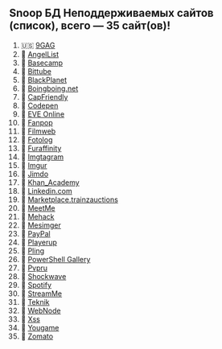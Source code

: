 ## Snoop БД Неподдерживаемых сайтов (список), всего — 35 сайт(ов)!
1. 🇺🇸 [9GAG](https://9gag.com/)
2. 🏴 [AngelList](https://angel.co/)
3. 🏴 [Basecamp](https://basecamp.com/)
4. 🏴 [Bittube](https://bittube.tv)
5. 🏴 [BlackPlanet](http://blackplanet.com/)
6. 🏴 [Boingboing.net](https://boingboing.net/)
7. 🏴 [CapFriendly](https://www.capfriendly.com/)
8. 🏴 [Codepen](https://codepen.io/)
9. 🏴 [EVE Online](https://eveonline.com)
10. 🏴 [Fanpop](http://www.fanpop.com/)
11. 🏴 [Filmweb](https://www.filmweb.pl/user/adam)
12. 🏴 [Fotolog](https://fotolog.com/)
13. 🏴 [Furaffinity](https://www.furaffinity.net)
14. 🏴 [Imgtagram](https://imgtagram.com)
15. 🏴 [Imgur](https://imgur.com/)
16. 🏴 [Jimdo](https://jimdosite.com/)
17. 🏴 [Khan_Academy](https://www.khanacademy.org/)
18. 🏴 [Linkedin.com](https://www.linkedin.com/)
19. 🏴 [Marketplace.trainzauctions](https://marketplace.trainzauctions.com/)
20. 🏴 [MeetMe](https://www.meetme.com/)
21. 🏴 [Mehack](https://mehack.org/members)
22. 🏴 [Mesimger](https://mesimger.com/)
23. 🏴 [PayPal](https://www.paypal.me/)
24. 🏴 [Playerup](https://www.playerup.com/)
25. 🏴 [Pling](https://www.pling.com/)
26. 🏴 [PowerShell Gallery](https://www.powershellgallery.com)
27. 🏴 [Pvpru](https://pvpru.com/)
28. 🏴 [Shockwave](http://www.shockwave.com/)
29. 🏴 [Spotify](https://open.spotify.com/)
30. 🏴 [StreamMe](https://www.stream.me/)
31. 🏴 [Teknik](https://teknik.io/)
32. 🏴 [WebNode](https://www.webnode.cz/)
33. 🏴 [Xss](https://xss.is/)
34. 🏴 [Yougame](https://yougame.biz/)
35. 🏴 [Zomato](https://www.zomato.com/)
